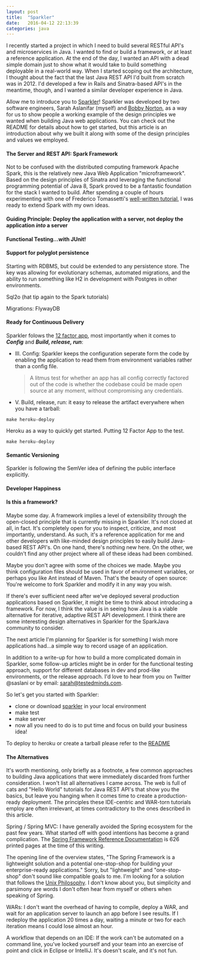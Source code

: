 ```yaml
---
layout: post
title:  "Sparkler"
date:   2016-04-12 22:13:39
categories: java
---
```


I recently started a project in which I need to build several RESTful API's and microservices in Java. I wanted to find or build a framework, or at least a reference application. At the end of the day, I wanted an API with a dead simple domain just to show what it would take to build something deployable in a real-world way. When I started scoping out the architecture, I thought about the fact that the last Java REST API I'd built from scratch was in 2012. I'd developed a few in Rails and Sinatra-based API's in the meantime, though, and I wanted a similar developer experience in Java.

Allow me to introduce you to [Sparkler](https://github.com/saslani/sparkler)! Sparkler was developed by two software engineers, Sarah Aslanifar (myself) and [Bobby Norton](http://bobbynorton.com/), as a way for us to show people a working example of the design principles we wanted when building Java web applications. You can check out the README for details about how to get started, but this article is an introduction about why we built it along with some of the design principles and values we employed.


#### The Server and REST API: Spark Framework
Not to be confused with the distributed computing framework Apache Spark, this is the relatively new Java Web Application "microframework". Based on the design principles of Sinatra and leveraging the functional programming potential of Java 8, Spark proved to be a fantastic foundation for the stack I wanted to build. After spending a couple of hours experimenting with one of Frederico Tomassetti's [well-written tutorial](https://sparktutorials.github.io/2015/04/03/spark-lombok-jackson-reduce-boilerplate.html), I was ready to extend Spark with my own ideas.

#### Guiding Principle: Deploy the application *with* a server, not deploy the application *into* a server

#### Functional Testing...with JUnit!

#### Support for polyglot persistence
Starting with RDBMS, but could be extended to any persistence store. The key was allowing for evolutionary schemas, automated migrations, and the ability to run something like H2 in development with Postgres in other environments.

Sql2o (hat tip again to the Spark tutorials)

Migrations: FlywayDB

#### Ready for Continuous Delivery

Sparkler folows the [12 factor app](http://12factor.net/), most importantly when it comes to **_Config_** and **_Build, release, run_**:

* III. Config: Sparkler keeps the configuration seperate form the code by enabling the application to read them from environment variables rather than a config file.

	> A litmus test for whether an app has all config correctly factored out of the code is whether the codebase could be made open source at any moment, without compromising any credentials.

* V. Build, release, run: it easy to release the artifact everywhere when you have a tarball:

```
make heroku-deploy
```

Heroku as a way to quickly get started. Putting 12 Factor App to the test.

```
make heroku-deploy
```

#### Semantic Versioning
Sparkler is following the SemVer idea of defining the public interface explicitly.

#### Developer Happiness

#### Is this a framework?
Maybe some day. A framework implies a level of extensibility through the open-closed principle that is currently missing in Sparkler. It's not closed at all, in fact. It's completely open for you to inspect, criticize, and most importantly, understand. As such, it's a reference application for me and other developers with like-minded design principles to easily build Java-based REST API's. On one hand, there's nothing new here. On the other, we couldn't find any other project where all of these ideas had been combined.

Maybe you don't agree with some of the choices we made. Maybe you think configuration files should be used in favor of environment variables, or perhaps you like Ant instead of Maven. That's the beauty of open source: You're welcome to fork Sparkler and modify it in any way you wish.

If there's ever sufficient need after we've deployed several production applications based on Sparkler, it might be time to think about introducing a framework. For now, I think the value is in seeing how Java is a viable alternative for iterative, adaptive REST API development. I think there are some interesting design alternatives in Sparkler for the SparkJava community to consider.

The next article I'm planning for Sparkler is for something I wish more applications had...a simple way to record usage of an application.

In addition to a write-up for how to build a more complicated domain in Sparkler, some follow-up articles might be in order for the functional testing approach, support for different databases in dev and prod-like environments, or the release approach. I'd love to hear from you on Twitter @saslani or by email: sarah@testedminds.com.

So let's get you started with Sparkler:

* clone or download [sparkler](https://github.com/saslani/sparkler) in your local environment
* make test
* make server
* now all you need to do is to put time and focus on build your business idea!

To deploy to heroku or create a tarball please refer to the [README](https://github.com/saslani/sparkler/blob/master/README.md)

#### The Alternatives
It's worth mentioning, only briefly as a footnote, a few common approaches to building Java applications that were immediately discarded from further consideration. I won't list all alternatives I came across. The web is full of cats and "Hello World" tutorials for Java REST API's that show you the basics, but leave you hanging when it comes time to create a production-ready deployment. The principles these IDE-centric and WAR-torn tutorials employ are often irrelevant, at times contradictory to the ones described in this article.

Spring / Spring MVC: I have generally avoided the Spring ecosystem for the past few years. What started off with good intentions has become a grand complication. The [Spring Framework Reference Documentation](http://docs.spring.io/autorepo/docs/spring/3.2.x/spring-framework-reference/htmlsingle/) is 626 printed pages at the time of this writing.

The opening line of the overview states, "The Spring Framework is a lightweight solution and a potential one-stop-shop for building your enterprise-ready applications." Sorry, but "lightweight" and "one-stop-shop" don't sound like compatible goals to me. I'm looking for a solution that follows the [Unix Philosophy](http://www.catb.org/esr/writings/taoup/html/ch01s06.html). I don't know about you, but simplicity and parsimony are words I don't often hear from myself or others when speaking of Spring.

WARs: I don't want the overhead of having to compile, deploy a WAR, and wait for an application server to launch an app before I see results. If I redeploy the application 20 times a day, waiting a minute or two for each iteration means I could lose almost an hour.

A workflow that depends on an IDE: If the work can't be automated on a command line, you've locked yourself and your team into an exercise of point and click in Eclipse or IntelliJ. It's doesn't scale, and it's not fun.
